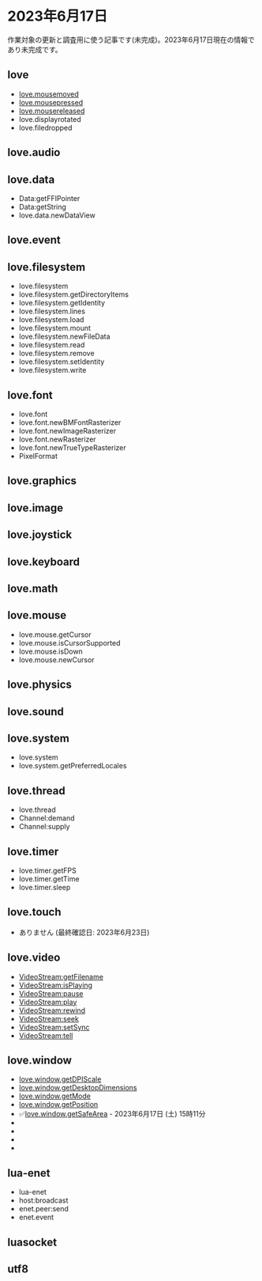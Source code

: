 # 2023年6月17日 

作業対象の更新と調査用に使う記事です(未完成)。2023年6月17日現在の情報であり未完成です。

## love
* [love.mousemoved](https://love2d.org/wiki/love.mousemoved)
* [love.mousepressed](https://love2d.org/wiki/love.mousepressed)
* [love.mousereleased](https://love2d.org/wiki/love.mousereleased)
* love.displayrotated
* love.filedropped

## love.audio

## love.data

* Data:getFFIPointer
* Data:getString
* love.data.newDataView

## love.event

## love.filesystem

* love.filesystem
* love.filesystem.getDirectoryItems
* love.filesystem.getIdentity
* love.filesystem.lines
* love.filesystem.load
* love.filesystem.mount
* love.filesystem.newFileData
* love.filesystem.read
* love.filesystem.remove
* love.filesystem.setIdentity
* love.filesystem.write

## love.font

* love.font
* love.font.newBMFontRasterizer
* love.font.newImageRasterizer
* love.font.newRasterizer
* love.font.newTrueTypeRasterizer
* PixelFormat

## love.graphics

## love.image

## love.joystick

## love.keyboard

## love.math

## love.mouse

* love.mouse.getCursor
* love.mouse.isCursorSupported
* love.mouse.isDown
* love.mouse.newCursor

## love.physics

## love.sound

## love.system

* love.system
* love.system.getPreferredLocales

## love.thread

* love.thread
* Channel:demand
* Channel:supply

## love.timer

* love.timer.getFPS
* love.timer.getTime
* love.timer.sleep

## love.touch

* ありません (最終確認日: 2023年6月23日)

## love.video

* [VideoStream:getFilename](https://love2d.org/wiki/VideoStream:getFilename)
* [VideoStream:isPlaying](https://love2d.org/wiki/VideoStream:isPlaying)
* [VideoStream:pause](https://love2d.org/wiki/VideoStream:pause)
* [VideoStream:play](https://love2d.org/wiki/VideoStream:play)
* [VideoStream:rewind](https://love2d.org/wiki/VideoStream:rewind)
* [VideoStream:seek](https://love2d.org/wiki/VideoStream:seek)
* [VideoStream:setSync](https://love2d.org/wiki/VideoStream:setSync)
* [VideoStream:tell](https://love2d.org/wiki/VideoStream:tell)

## love.window

* [love.window.getDPIScale](https://love2d.org/wiki/love.window.getDPIScale)
* [love.window.getDesktopDimensions](https://love2d.org/wiki/love.window.getDesktopDimensions)
* [love.window.getMode](https://love2d.org/wiki/love.window.getMode)
* [love.window.getPosition](https://love2d.org/wiki/love.window.getPosition)
* ✅[love.window.getSafeArea](https://love2d.org/wiki/love.window.getSafeArea) - 2023年6月17日 (土) 15時11分
* []()
* []()
* []()
* []()

## lua-enet

* lua-enet
* host:broadcast
* enet.peer:send
* enet.event


## luasocket

## utf8
